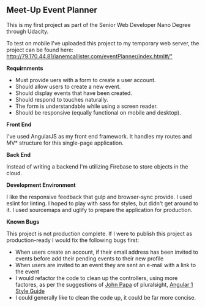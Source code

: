 ## Meet-Up Event Planner

This is my first project as part of the Senior Web Developer Nano Degree through Udacity.

To test on mobile I've uploaded this project to my temporary web server, the project can be found here: <http://79.170.44.81/ianemcallister.com/eventPlanner/index.html#/">

**Requirnments**

* Must provide uers with a form to create a user account.
* Should allow users to create a new event.
* Should display events that have been created.
* Should respond to touches naturally.
* The form is understandable while using a screen reader.
* Should be responsive (equally functional on mobile and desktop).


**Front End**

I've used AngularJS as my front end framework.  It handles my routes and MV* structure for this single-page application.

**Back End**

Instead of writing a backend I'm utilizing Firebase to store objects in the cloud.

**Development Environment**

I like the responsive feedback that gulp and browser-sync provide.  I used eslint for linting.  I hoped to play with sass for styles, but didn't get around to it.  I used sourcemaps and uglify to prepare the application for production.

**Known Bugs**

This project is not production complete.  If I were to publish this project as production-ready I would fix the following bugs first:


* When users create an account, if their email address has been invited to events before add their pending events to their new profile
* When users are invited to an event they are sent an e-mail with a link to the event
* I would refactor the code to clean up the controllers, using more factores, as per the suggestions of [John Papa](https://www.pluralsight.com/authors/john-papa") of pluralsight, [Angular 1 Style Guide](https://github.com/johnpapa/angular-styleguide/blob/master/a1/README.md)
* I could generally like to clean the code up, it could be far more concise.
